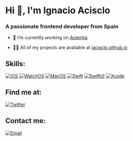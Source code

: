 <h1 align="left">Hi 👋, I'm Ignacio Acisclo</h1>
<h3 align="left">A passionate frontend developer from Spain</h3>

- 💼 I’m currently working on [Autentia](https://www.autentia.com)

- 👨‍💻 All of my projects are available at [iacisclo.github.io](https://iacisclo.github.io)

## Skills:
[![iOS](https://img.shields.io/badge/iOS-999999?style=for-the-badge&logo=apple&logoColor=white&labelColor=101010)]()
[![WatchOS](https://img.shields.io/badge/WatchOS-23999?style=for-the-badge&logo=apple&logoColor=white&labelColor=101010)]()
[![MacOS](https://img.shields.io/badge/MacOS-1575F9?style=for-the-badge&logo=apple&logoColor=white&labelColor=101010)]()
[![Swift](https://img.shields.io/badge/Swift-FA7343?style=for-the-badge&logo=swift&logoColor=white&labelColor=101010)]()
[![SwiftUI](https://img.shields.io/badge/SwiftUI-FA3443?style=for-the-badge&logo=swift&logoColor=white&labelColor=101010)]()
[![Xcode](https://img.shields.io/badge/Xcode-1575F9?style=for-the-badge&logo=xcode&logoColor=white&labelColor=101010)]()


## Find me at:

[![Twitter](https://img.shields.io/badge/Twitter-@iacisclo-1DA1F2?style=for-the-badge&logo=twitter&logoColor=white&labelColor=101010)](https://twitter.com/iacisclo)


## Contact me:

[![Email](https://img.shields.io/badge/iacisclo@gmail.com-my_personal_email_-D14836?style=for-the-badge&logo=gmail&logoColor=white&labelColor=101010)](mailto:iacisclo@gmail.com)
